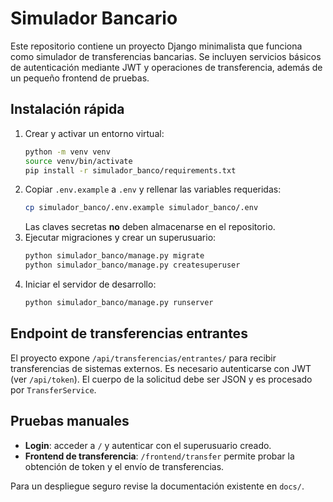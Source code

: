 # Simulador Bancario

Este repositorio contiene un proyecto Django minimalista que funciona como simulador de transferencias bancarias. Se incluyen servicios básicos de autenticación mediante JWT y operaciones de transferencia, además de un pequeño frontend de pruebas.

## Instalación rápida

1. Crear y activar un entorno virtual:
   ```bash
   python -m venv venv
   source venv/bin/activate
   pip install -r simulador_banco/requirements.txt
   ```
2. Copiar `.env.example` a `.env` y rellenar las variables requeridas:
   ```bash
   cp simulador_banco/.env.example simulador_banco/.env
   ```
   Las claves secretas **no** deben almacenarse en el repositorio.
3. Ejecutar migraciones y crear un superusuario:
   ```bash
   python simulador_banco/manage.py migrate
   python simulador_banco/manage.py createsuperuser
   ```
4. Iniciar el servidor de desarrollo:
   ```bash
   python simulador_banco/manage.py runserver
   ```

## Endpoint de transferencias entrantes

El proyecto expone `/api/transferencias/entrantes/` para recibir transferencias de sistemas externos. Es necesario autenticarse con JWT (ver `/api/token`). El cuerpo de la solicitud debe ser JSON y es procesado por `TransferService`.

## Pruebas manuales

- **Login**: acceder a `/` y autenticar con el superusuario creado.
- **Frontend de transferencia**: `/frontend/transfer` permite probar la obtención de token y el envío de transferencias.

Para un despliegue seguro revise la documentación existente en `docs/`.
